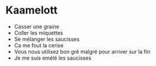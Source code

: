 # Kaamelott

* Casser une graine
* Coller les miquettes
* Se mélanger les saucisses
* Ca me fout la cerise
* Vous nous utilisez bon gré malgré pour arriver sur la fin
* Je me suis emélé les saucisses